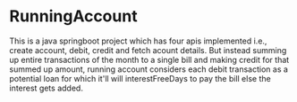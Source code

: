 # RunningAccount
This is a java springboot project which has four apis implemented i.e., create account, debit, credit and fetch acount details. But instead summing up entire transactions of the month to a single bill and making credit for that summed up amount, running account considers each debit transaction as a potential loan for which it'll will interestFreeDays to pay the bill else the interest gets added.
